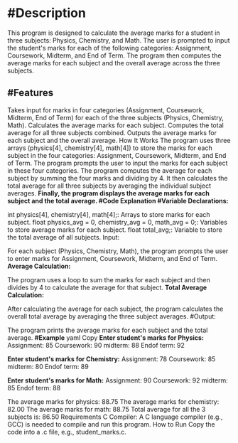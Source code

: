 # **#Description**

This program is designed to calculate the average marks for a student in three subjects: Physics, Chemistry, and Math. The user is prompted to input the student's marks for each of the following categories: Assignment, Coursework, Midterm, and End of Term. The program then computes the average marks for each subject and the overall average across the three subjects.

## **#Features**

Takes input for marks in four categories (Assignment, Coursework, Midterm, End of Term) for each of the three subjects (Physics, Chemistry, Math).
Calculates the average marks for each subject.
Computes the total average for all three subjects combined.
Outputs the average marks for each subject and the overall average.
How It Works
The program uses three arrays (physics[4], chemistry[4], math[4]) to store the marks for each subject in the four categories: Assignment, Coursework, Midterm, and End of Term.
The program prompts the user to input the marks for each subject in these four categories.
The program computes the average for each subject by summing the four marks and dividing by 4.
It then calculates the total average for all three subjects by averaging the individual subject averages.
**Finally, the program displays the average marks for each subject and the total average.
#Code Explanation
#Variable Declarations:**

int physics[4], chemistry[4], math[4];: Arrays to store marks for each subject.
float physics_avg = 0, chemistry_avg = 0, math_avg = 0;: Variables to store average marks for each subject.
float total_avg;: Variable to store the total average of all subjects.
Input:

For each subject (Physics, Chemistry, Math), the program prompts the user to enter marks for Assignment, Coursework, Midterm, and End of Term.
**Average Calculation:**

The program uses a loop to sum the marks for each subject and then divides by 4 to calculate the average for that subject.
**Total Average Calculation:**

After calculating the average for each subject, the program calculates the overall total average by averaging the three subject averages.
#Output:

The program prints the average marks for each subject and the total average.
**#Example**
yaml
Copy
**Enter student's marks for Physics:**
Assignment: 85
Coursework: 90
midterm: 88
Endof term: 92

**Enter student's marks for Chemistry:**
Assignment: 78
Coursework: 85
midterm: 80
Endof term: 89

**Enter student's marks for Math:**
Assignment: 90
Coursework: 92
midterm: 85
Endof term: 88

The average marks for physics: 88.75
The average marks for chemistry: 82.00
The average marks for math: 88.75
Total average for all the 3 subjects is: 86.50
Requirements
C Compiler: A C language compiler (e.g., GCC) is needed to compile and run this program.
How to Run
Copy the code into a .c file, e.g., student_marks.c.

